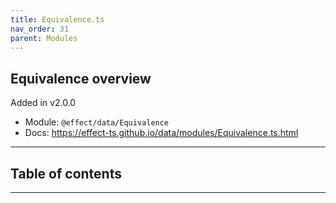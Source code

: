```yaml
---
title: Equivalence.ts
nav_order: 31
parent: Modules
---
```


## Equivalence overview

Added in v2.0.0

- Module: `@effect/data/Equivalence`
- Docs: https://effect-ts.github.io/data/modules/Equivalence.ts.html

---

<h2 class="text-delta">Table of contents</h2>

---
